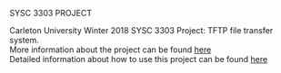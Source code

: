SYSC 3303 PROJECT

Carleton University Winter 2018 SYSC 3303 Project: TFTP file transfer system.  
More information about the project can be found [here](project.pdf "Project description")  
Detailed information about how to use this project can be found [here](final_report.pdf "Project report")  


